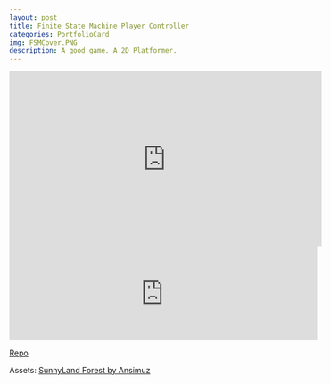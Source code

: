 ```yaml
---
layout: post
title: Finite State Machine Player Controller
categories: PortfolioCard
img: FSMCover.PNG  
description: A good game. A 2D Platformer.
---
```

<iframe width="560" height="315" src="https://www.youtube.com/embed/5NHztBuCv14" frameborder="0" allow="accelerometer; autoplay; encrypted-media; gyroscope; picture-in-picture" allowfullscreen></iframe>

<iframe src="https://itch.io/embed/735252" width="552" height="167" frameborder="0"><a href="https://maxmorse.itch.io/finite-state-machine-character-controller-demo">Finite State Machine Character Controller Demo by Max Morse</a></iframe>

[Repo](https://github.com/MaxMorse/Finite-State-Machine)

Assets: [SunnyLand Forest by Ansimuz](https://ansimuz.itch.io/sunnyland-forest)

